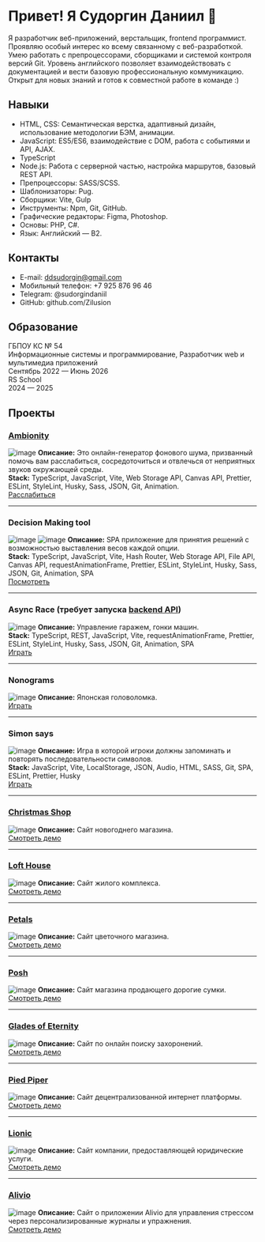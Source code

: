 # Привет! Я Судоргин Даниил 👋
Я разработчик веб-приложений, верстальщик, frontend программист. Проявляю особый интерес ко всему связанному с веб-разработкой. Умею работать с препроцессорами, сборщиками и системой контроля версий Git. Уровень английского позволяет взаимодействовать с документацией и вести базовую профессиональную коммуникацию.
Открыт для новых знаний и готов к совместной работе в команде :)


## Навыки
- HTML, CSS: Семантическая верстка, адаптивный дизайн, использование методологии БЭМ, анимации.
- JavaScript: ES5/ES6, взаимодействие с DOM, работа с событиями и API, AJAX.
- TypeScript
- Node.js: Работа с серверной частью, настройка маршрутов, базовый REST API.
- Препроцессоры: SASS/SCSS.
- Шаблонизаторы: Pug.
- Сборщики: Vite, Gulp
- Инструменты: Npm, Git, GitHub.
- Графические редакторы: Figma, Photoshop.
- Основы: PHP, C#.
- Язык: Английский — B2.


## Контакты
- E-mail: ddsudorgin@gmail.com
- Мобильный телефон: +7 925 876 96 46
- Telegram: @sudorgindaniil
- GitHub: github.com/Zilusion

## Образование
ГБПОУ КС № 54  
Информационные системы и программирование, Разработчик web и мультимедиа приложений  
Сентябрь 2022 — Июнь 2026  
RS School  
2024 — 2025

## Проекты
### [Ambionity](https://github.com/Zilusion/Ambionity)
![image](https://github.com/user-attachments/assets/0bfb5d7c-bcc2-4bb2-83fb-ddaaa7c4b4d8)
**Описание:** Это онлайн-генератор фонового шума, призванный помочь вам расслабиться, сосредоточиться и отвлечься от неприятных звуков окружающей среды.  
**Stack:** TypeScript, JavaScript, Vite, Web Storage API, Canvas API, Prettier, ESLint, StyleLint, Husky, Sass, JSON, Git, Animation.  
[Расслабиться](https://pathix.ru/) 
___
### Decision Making tool
![image](https://github.com/user-attachments/assets/4e8bae56-c207-4c51-ae0b-d2ef73d6c9c4)
![image](https://github.com/user-attachments/assets/f4f3ae06-1324-424f-8702-c053870fcbfd)
**Описание:** SPA приложение для принятия решений с возможностью выставления весов каждой опции.  
**Stack:** TypeScript, JavaScript, Vite, Hash Router, Web Storage API, File API, Canvas API, requestAnimationFrame, Prettier, ESLint, StyleLint, Husky, Sass, JSON, Git, Animation, SPA  
[Посмотреть](https://rolling-scopes-school.github.io/zilusion-JSFE2024Q4/nonograms/) 
___
### Async Race (требует запуска [backend API](https://github.com/Ihar-Batura/async-race-api))
![image](https://github.com/user-attachments/assets/5ec1f0c5-f467-4aea-951c-014c8802267e)
**Описание:** Управление гаражем, гонки машин.  
**Stack:** TypeScript, REST, JavaScript, Vite, requestAnimationFrame, Prettier, ESLint, StyleLint, Husky, Sass, JSON, Git, Animation, SPA  
[Играть](https://rolling-scopes-school.github.io/zilusion-JSFE2024Q4/async-race/) 
___
### Nonograms
![image](https://github.com/user-attachments/assets/b058eb72-b47d-4467-a6de-fd5e4748df63)
**Описание:** Японская головоломка.  
[Играть](https://rolling-scopes-school.github.io/zilusion-JSFE2024Q4/nonograms/) 
___
### Simon says
![image](https://github.com/user-attachments/assets/a7851da0-0946-4a1b-a7fa-d2dbf65c3f85)
**Описание:** Игра в которой игроки должны запоминать и повторять последовательности символов.  
**Stack:** JavaScript, Vite, LocalStorage, JSON, Audio, HTML, SASS, Git, SPA, ESLint, Prettier, Husky  
[Играть](https://rolling-scopes-school.github.io/zilusion-JSFE2024Q4/simon-says/) 
___
### [Christmas Shop](https://github.com/Zilusion/Christmas-Shop)
![image](https://github.com/user-attachments/assets/c07b1a80-7ab0-4b06-a02a-8c8cf0cba6fb)
**Описание:** Сайт новогоднего магазина.  
[Смотреть демо](https://zilusion.github.io/Christmas-Shop/) 
___
### [Loft House](https://github.com/Zilusion/Loft-House)
![image](https://github.com/user-attachments/assets/25080e4d-dcbd-4b17-b01b-9b104b567cca)
**Описание:** Сайт жилого комплекса.  
[Смотреть демо](https://zilusion.github.io/Loft-House/)  
___
### [Petals](https://github.com/Zilusion/Petals)
![image](https://github.com/user-attachments/assets/82360c28-a9c8-4ae3-9cc3-ba30dd7c5840)
**Описание:** Сайт цветочного магазина.  
[Смотреть демо](https://zilusion.github.io/Petals/)  
___
### [Posh](https://github.com/Zilusion/Posh)
![image](https://github.com/user-attachments/assets/0044df22-5d89-4ed0-a505-ed51c17b3b1f)
**Описание:** Сайт магазина продающего дорогие сумки.  
[Смотреть демо](https://zilusion.github.io/Posh/) 
___
### [Glades of Eternity](https://github.com/Zilusion/Glades-of-Eternity)
![image](https://github.com/user-attachments/assets/67bec7e7-011d-43b3-b402-77efd82306ef)
**Описание:** Сайт по онлайн поиску захоронений.  
[Смотреть демо](https://zilusion.github.io/Glades-of-Eternity/) 
___
### [Pied Piper](https://github.com/Zilusion/Pied-Piper)
![image](https://github.com/user-attachments/assets/9e2f94ea-8477-4a16-9fe6-f5547bad315f)
**Описание:** Сайт децентрализованной интернет платформы.  
[Смотреть демо](https://zilusion.github.io/Pied-Piper/) 
___
### [Lionic](https://zilusion.github.io/Lionic/)
![image](https://github.com/user-attachments/assets/9798907f-fa51-4526-a167-7bbcf70c6bf9)
**Описание:** Сайт компании, предоставляющей юридические услуги.  
[Смотреть демо](https://zilusion.github.io/Lionic/) 
___
### [Alivio](https://github.com/Zilusion/Alivio)
![image](https://github.com/user-attachments/assets/9a1d549c-5fd9-418e-b4bd-935793f12168)
**Описание:** Сайт о приложении Alivio для управления стрессом через персонализированные журналы и упражнения.  
[Смотреть демо](https://zilusion.github.io/Alivio/) 
